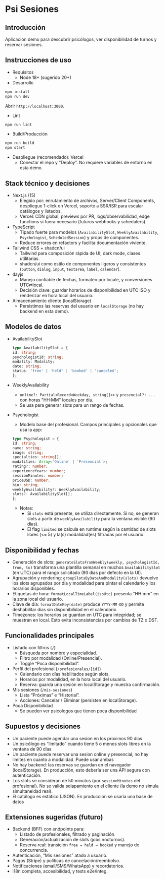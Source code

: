# Psi Sesiones

## Introducción

Aplicación demo para descubrir psicólogos, ver disponibilidad de turnos y reservar sesiones.

## Instrucciones de uso

- Requisitos
  - Node 18+ (sugerido 20+)
- Desarrollo

```bash
npm install
npm run dev
```

Abrir `http://localhost:3000`.

- Lint

```bash
npm run lint
```

- Build/Producción

```bash
npm run build
npm start
```

- Despliegue (recomendado): Vercel
  - Conectar el repo y “Deploy”. No requiere variables de entorno en esta demo.

## Stack técnico y decisiones

- Next.js (15)
  - Elegido por: enrutamiento de archivos, Server/Client Components, despliegue 1-click en Vercel, soporte a SSR/ISR para escalar catálogos y listados.
  - Vercel: CDN global, previews por PR, logs/observabilidad, edge functions si fuera necesario (futuros webhooks y schedulers).
- TypeScript
  - Tipado fuerte para modelos (`AvailabilitySlot`, `WeeklyAvailability`, `Psychologist`, `ScheduledSession`) y props de componentes.
  - Reduce errores en refactors y facilita documentación viviente.
- Tailwind CSS + shadcn/ui
  - Tailwind para composición rápida de UI, dark mode, clases utilitarias.
  - shadcn/ui como estilo de componentes ligeros y consistentes (`button`, `dialog`, `input`, `textarea`, `label`, `calendar`).
- dayjs
  - Manejo confiable de fechas, formateo por locale, y conversiones UTC⇄local.
  - Decisión clave: guardar horarios de disponibilidad en UTC ISO y renderizar en hora local del usuario.
- Almacenamiento cliente (localStorage)
  - Persistimos las reservas del usuario en `localStorage` (no hay backend en esta demo).

## Modelos de datos

- AvailabilitySlot

  ```ts
  type AvailabilitySlot = {
  id: string;
  psychologistId: string;
  modality: Modality;
  date: string;
  status: 'free' | 'held' | 'booked' | 'canceled';
  };
  ```

- WeeklyAvailability
  - `online?: Partial<Record<Weekday, string[]>>` y `presencial?: ...` con horas "HH:MM" locales por día.
  - Se usa para generar slots para un rango de fechas.
- Psychologist

  - Modelo base del profesional. Campos principales y opcionales que usa la app:

  ```ts
  type Psychologist = {
  id: string;
  name: string;
  image: string;
  specialties: string[];
  modalities: Array<'Online' | 'Presencial'>;
  rating?: number;
  experienceYears: number;
  sessionMinutes: number;
  priceUSD: number;
  bio: string;
  weeklyAvailability?: WeeklyAvailability;
  slots?: AvailabilitySlot[];
  };
  ```

  - Notas:
    - Si `slots` está presente, se utiliza directamente. Si no, se generan slots a partir de `weeklyAvailability` para la ventana visible (90 días).
    - El flag `limited` se calcula en runtime según la cantidad de slots libres (<= 5) y la(s) modalidad(es) filtradas por el usuario.

## Disponibilidad y fechas

- Generación de slots: `generateSlotsFromWeekly(weekly, psychologistId, from, to)` transforma una plantilla semanal en muchos `AvailabilitySlot` (en UTC) para el rango solicitado (90 días por defecto en la UI).
- Agrupación y rendering: `groupSlotsByDateAndModality(slots)` devuelve los slots agrupados por día y modalidad para pintar el calendario y los horarios disponibles.
- Etiquetas de hora: `formatLocalTimeLabel(isoUtc)` presenta "HH:mm" en la zona local del usuario.
- Clave de día: `formatDateKey(date)` produce `YYYY-MM-DD` y permite deshabilitar días sin disponibilidad en el calendario.
- Timezones: los horarios se guardan en UTC para integridad; se muestran en local. Esto evita inconsistencias por cambios de TZ o DST.

## Funcionalidades principales

- Listado con filtros (`/`)
  - Búsqueda por nombre y especialidad.
  - Filtro por modalidad (Online/Presencial).
  - Toggle “Poca disponibilidad”.
- Perfil del profesional (`/profesionales/[id]`)
  - Calendario con días habilitados según slots.
  - Horarios por modalidad, en la hora local del usuario.
  - Reserva: guarda una sesión en localStorage y muestra confirmación.
- Mis sesiones (`/mis-sesiones`)
  - Lista “Próximas” e “Historial”.
  - Acciones: Cancelar / Eliminar (persisten en localStorage).
- Poca Disponibilidad
  - Se pueden ver psicologos que tienen poca disponibilidad

## Supuestos y decisiones

- Un paciente puede agendar una sesion en los proximos 90 dias
- Un psicólogo es “limitado” cuando tiene 5 o menos slots libres en la ventana de 90 días
- Un paciente puede reservar una sesion online y presencial, no hay limites en cuanto a modalidad. Puede usar ambas
- No hay backend: las reservas se guardan en el navegador (localStorage). En producción, esto debería ser una API segura con autenticación.
- Los slots se consideran de 50 minutos (por `sessionMinutes` del profesional). No se valida solapamiento en el cliente (la demo no simula simultaneidad real).
- El catálogo es estático (JSON). En producción se usaría una base de datos

## Extensiones sugeridas (futuro)

- Backend (BFF) con endpoints para:
  - Listado de profesionales, filtrado y paginación.
  - Generación/actualización de slots (jobs nocturnos).
  - Reserva real: transición `free → held → booked` y manejo de concurrencia.
- Autenticación, “Mis sesiones” atado a usuario.
- Pagos (Stripe) y políticas de cancelación/reembolso.
- Notificaciones (email/SMS/WhatsApp) y recordatorios.
- i18n completa, accesibilidad, y tests e2e/integ.

